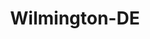 ---
title: Wilmington-DE
slug: wilmington-de
f_state:
- cms/state/delaware.md
f_locations:
- cms/payday-loan/cash-advance-6436.md
- cms/payday-loan/cash-advance-6445.md
- cms/payday-loan/check-go-9716.md
- cms/payday-loan/check-go-9719.md
- cms/payday-loan/deportes-america-15770.md
- cms/payday-loan/deportes-america-15771.md
- cms/payday-loan/e-sk-financial-inc-16202.md
- cms/payday-loan/e-sk-financial-inc-16203.md
- cms/payday-loan/e-z-cash-16258.md
- cms/payday-loan/easy-money-emg-16598.md
- cms/payday-loan/easy-money-emg-16603.md
- cms/payday-loan/easy-money-emg-16604.md
- cms/payday-loan/easy-money-emg-16605.md
- cms/payday-loan/easy-money-emg-16606.md
- cms/payday-loan/el-provenir-16737.md
- cms/payday-loan/el-provenir-16739.md
- cms/payday-loan/envios-rapidos-international-corporation-16818.md
- cms/payday-loan/esk-financial-inc-16832.md
- cms/payday-loan/esk-financial-inc-16833.md
- cms/payday-loan/esk-financial-inc-16834.md
- cms/payday-loan/esk-financial-inc-16835.md
- cms/payday-loan/ez-cash-17305.md
- cms/payday-loan/ez-checking-of-new-castle-17308.md
- cms/payday-loan/fast-cash-17577.md
- cms/payday-loan/goldstar-cash-inc-19073.md
- cms/payday-loan/goldstar-cash-inc-19074.md
- cms/payday-loan/lous-jewelry-pawn-20549.md
- cms/payday-loan/national-title-loans-inc-22882.md
- cms/payday-loan/power-funds-24572.md
- cms/payday-loan/power-funds-24573.md
- cms/payday-loan/power-funds-24574.md
- cms/payday-loan/power-funds-24575.md
- cms/payday-loan/power-funds-24576.md
- cms/payday-loan/steves-discount-liquors-26923.md
- cms/payday-loan/trailways-bus-systems-27913.md
- cms/payday-loan/united-check-cashing-28098.md
- cms/payday-loan/united-check-cashing-28099.md
- cms/payday-loan/united-check-cashing-28100.md
- cms/payday-loan/westside-check-cashing-28783.md
- cms/payday-loan/westside-check-cashing-28784.md
updated-on: '2024-05-30T13:41:28.615Z'
created-on: '2024-05-30T13:41:28.615Z'
published-on: '2024-05-30T13:54:32.469Z'
f_city: Wilmington
layout: '[city].html'
tags: city
---